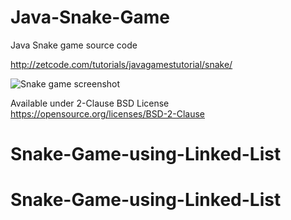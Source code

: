 # Java-Snake-Game
Java Snake game source code

http://zetcode.com/tutorials/javagamestutorial/snake/  

![Snake game screenshot](snake.png)

Available under 2-Clause BSD License https://opensource.org/licenses/BSD-2-Clause  
# Snake-Game-using-Linked-List
# Snake-Game-using-Linked-List
